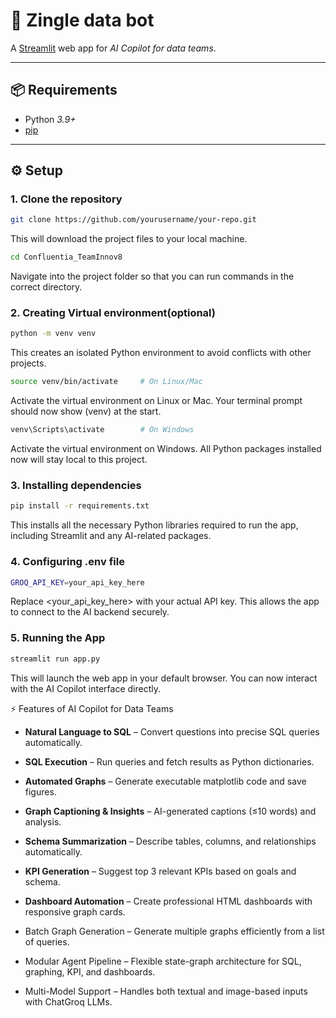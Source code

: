 # 🚀 Zingle data bot

A [Streamlit](https://streamlit.io/) web app for *AI Copilot for data teams*.

---

## 📦 Requirements

- Python *3.9+*
- [pip](https://pip.pypa.io/en/stable/)

---

## ⚙ Setup

### 1. Clone the repository

```bash
git clone https://github.com/yourusername/your-repo.git
```
This will download the project files to your local machine.
```bash
cd Confluentia_TeamInnov8
```
Navigate into the project folder so that you can run commands in the correct directory.

### 2. Creating Virtual environment(optional)
```bash
python -m venv venv
```
This creates an isolated Python environment to avoid conflicts with other projects.
```bash
source venv/bin/activate     # On Linux/Mac
```
Activate the virtual environment on Linux or Mac. Your terminal prompt should now show (venv) at the start.
```bash
venv\Scripts\activate        # On Windows
```
Activate the virtual environment on Windows. All Python packages installed now will stay local to this project.
### 3. Installing dependencies
```bash
pip install -r requirements.txt
```
This installs all the necessary Python libraries required to run the app, including Streamlit and any AI-related packages.

### 4. Configuring .env file
```bash
GROQ_API_KEY=your_api_key_here
```
Replace <your_api_key_here> with your actual API key. This allows the app to connect to the AI backend securely.
### 5. Running the App
```bash
streamlit run app.py
```
This will launch the web app in your default browser. You can now interact with the AI Copilot interface directly.

⚡ Features of AI Copilot for Data Teams

- **Natural Language to SQL** – Convert questions into precise SQL queries automatically.

- **SQL Execution** – Run queries and fetch results as Python dictionaries.

- **Automated Graphs** – Generate executable matplotlib code and save figures.

- **Graph Captioning & Insights** – AI-generated captions (≤10 words) and analysis.

- **Schema Summarization** – Describe tables, columns, and relationships automatically.

- **KPI Generation** – Suggest top 3 relevant KPIs based on goals and schema.

- **Dashboard Automation** – Create professional HTML dashboards with responsive graph cards.

- Batch Graph Generation – Generate multiple graphs efficiently from a list of queries.

- Modular Agent Pipeline – Flexible state-graph architecture for SQL, graphing, KPI, and dashboards.

- Multi-Model Support – Handles both textual and image-based inputs with ChatGroq LLMs.
